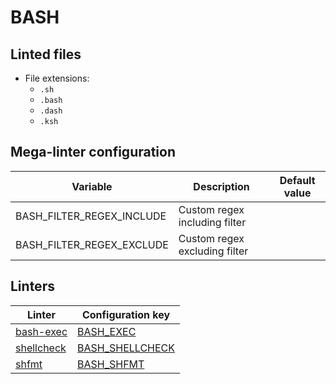 <!-- markdownlint-disable MD003 MD020 MD033 MD041 -->
<!-- Generated by .automation/build.py, please do not update manually -->
# BASH

## Linted files

- File extensions:
  - `.sh`
  - `.bash`
  - `.dash`
  - `.ksh`

## Mega-linter configuration

| Variable | Description | Default value |
| ----------------- | -------------- | -------------- |
| BASH_FILTER_REGEX_INCLUDE | Custom regex including filter |  |
| BASH_FILTER_REGEX_EXCLUDE | Custom regex excluding filter |  |

## Linters

| Linter | Configuration key |
| ------ | ----------------- |
| [bash-exec](bash_bash_exec.md) | [BASH_EXEC](bash_bash_exec.md) |
| [shellcheck](bash_shellcheck.md) | [BASH_SHELLCHECK](bash_shellcheck.md) |
| [shfmt](bash_shfmt.md) | [BASH_SHFMT](bash_shfmt.md) |
